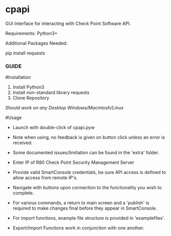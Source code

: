 # cpapi

GUI Interface for interacting with Check Point Software API.

Requirements: Python3+

Additional Packages Needed:

pip install requests

### GUIDE ###

#Installation
1. Install Python3
2. Install non-standard library requests
3. Clone Repository

*Should work on any Desktop Windows/Macintosh/Linux*

#Usage
* Launch with double-click of cpapi.pyw

* Note when using, no feedback is given on button click unless an error is received.
* Some documented issues/limitation can be found in the 'extra' folder.

* Enter IP of R80 Check Point Security Management Server
* Provide valid SmartConsole credentials, be sure API access is defined to allow access from remote IP's.
* Navigate with buttons upon connection to the functionality you wish to complete.
* For various commands, a return to main screen and a 'publish' is required to make changes final before they appear in SmartConsole.
* For import functions, example file structure is provided in 'examplefiles'.
* Export/Import Functions work in conjunction with one another.
